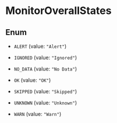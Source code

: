 

# MonitorOverallStates

## Enum


* `ALERT` (value: `"Alert"`)

* `IGNORED` (value: `"Ignored"`)

* `NO_DATA` (value: `"No Data"`)

* `OK` (value: `"OK"`)

* `SKIPPED` (value: `"Skipped"`)

* `UNKNOWN` (value: `"Unknown"`)

* `WARN` (value: `"Warn"`)



